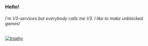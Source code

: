 ### Hello!
###### I'm V3-services but everybody calls me V3. I like to make unblocked games!

[![trophy](https://github-profile-trophy.vercel.app/?username=ryo-ma)](https://github.com/ryo-ma/github-profile-trophy)
